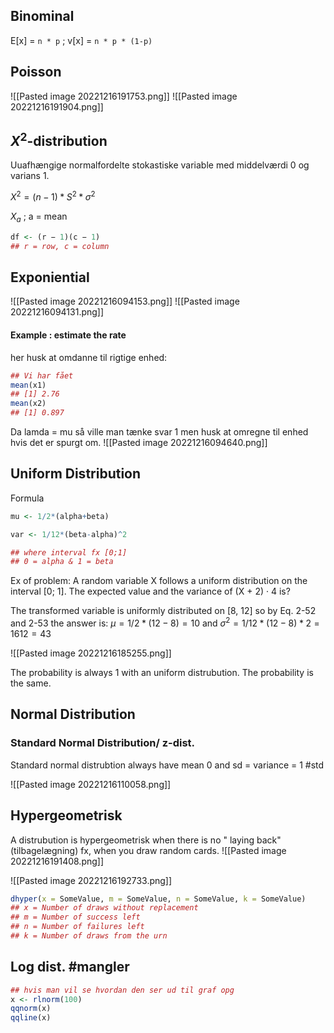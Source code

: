 
## Binominal

E[x] =  `n * p`  ;  v[x] = `n * p * (1-p)`

## Poisson

![[Pasted image 20221216191753.png]]
![[Pasted image 20221216191904.png]]



## $X^2$-distribution  
Uuafhængige normalfordelte stokastiske variable med middelværdi 0 og varians 1.

$X^2 = (n − 1)*S^2*σ^2$

$X_a$ ; a = mean

```R
df <- (r − 1)(c − 1)
## r = row, c = column
```

## Exponiential

![[Pasted image 20221216094153.png]]
![[Pasted image 20221216094131.png]]
#### Example : estimate the rate
her husk at omdanne til rigtige enhed:
```R
## Vi har fået
mean(x1) 
## [1] 2.76 
mean(x2) 
## [1] 0.897
```

Da lamda = mu så ville man tænke svar 1 men husk at omregne til enhed hvis det er spurgt om.
![[Pasted image 20221216094640.png]]



## Uniform Distribution

Formula
```R
mu <- 1/2*(alpha+beta)

var <- 1/12*(beta-alpha)^2

## where interval fx [0;1] 
## 0 = alpha & 1 = beta
```

Ex of problem:
A random variable X follows a uniform distribution on the interval [0; 1]. The expected value and the variance of (X + 2) · 4 is?

The transformed variable is uniformly distributed on [8, 12] so by Eq. 2-52 and 2-53 the answer is: $µ = 1/2*(12 − 8) = 10$ and $σ^2 = 1/12*(12 − 8)*2 = 16 12 = 4 3$

![[Pasted image 20221216185255.png]]

The probability is always 1 with an uniform distrubution. The probability is the same. 
## Normal Distribution

### Standard Normal Distribution/ z-dist.

Standard normal distrubtion always have mean 0 and sd = variance = 1
#std 

![[Pasted image 20221216110058.png]]


## Hypergeometrisk 
A distrubution is hypergeometrisk when there is no " laying back" (tilbagelægning) fx, when you draw random cards.
![[Pasted image 20221216191408.png]]

![[Pasted image 20221216192733.png]]

```R
dhyper(x = SomeValue, m = SomeValue, n = SomeValue, k = SomeValue)
## x = Number of draws without replacement
## m = Number of success left
## n = Number of failures left
## k = Number of draws from the urn  
```



## Log dist. #mangler 

```R
## hvis man vil se hvordan den ser ud til graf opg
x <- rlnorm(100) 
qqnorm(x) 
qqline(x)

```

